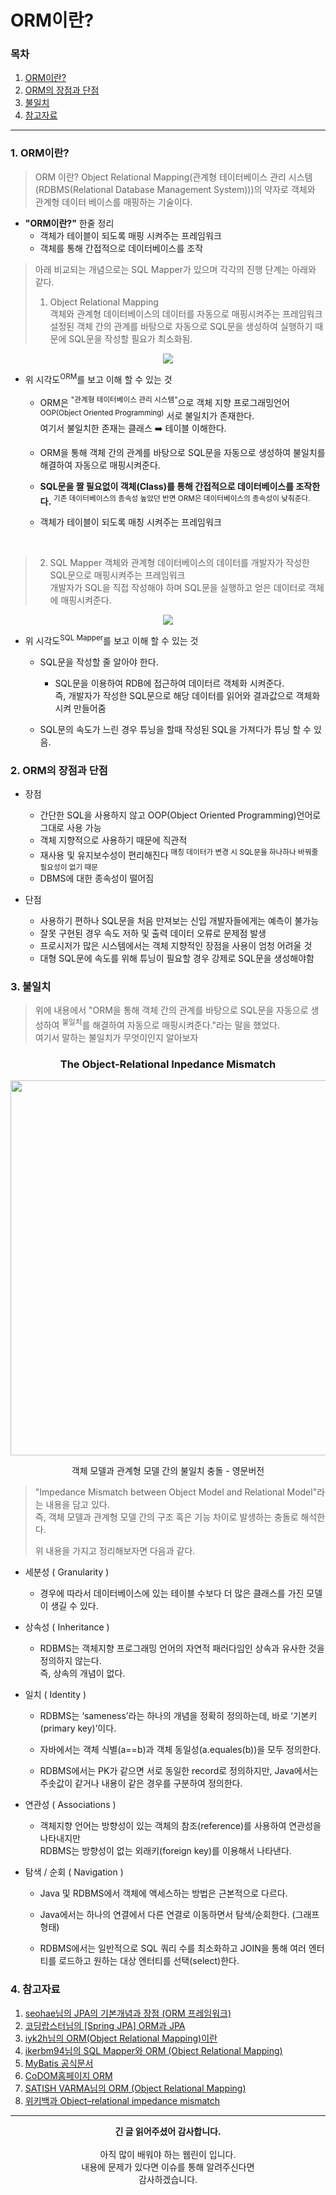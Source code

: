 # ORM이란?

### 목차
1. [ORM이란?](https://github.com/hongcoding94/JPA_storage/blob/main/JPA_%EC%9D%B4%EB%A1%A0/JPA_%EC%A0%95%EB%A6%AC/002.%20ORM%EC%9D%B4%EB%9E%80%3F.md#1-orm%EC%9D%B4%EB%9E%80)
2. [ORM의 장점과 단점](https://github.com/hongcoding94/JPA_storage/blob/main/JPA_%EC%9D%B4%EB%A1%A0/JPA_%EC%A0%95%EB%A6%AC/002.%20ORM%EC%9D%B4%EB%9E%80%3F.md#2-orm%EC%9D%98-%EC%9E%A5%EC%A0%90%EA%B3%BC-%EB%8B%A8%EC%A0%90)
3. [불일치](https://github.com/hongcoding94/JPA_storage/blob/main/JPA_%EC%9D%B4%EB%A1%A0/JPA_%EC%A0%95%EB%A6%AC/002.%20ORM%EC%9D%B4%EB%9E%80%3F.md#3-%EB%B6%88%EC%9D%BC%EC%B9%98)
4. [참고자료](https://github.com/hongcoding94/JPA_storage/blob/main/JPA_%EC%9D%B4%EB%A1%A0/JPA_%EC%A0%95%EB%A6%AC/002.%20ORM%EC%9D%B4%EB%9E%80%3F.md#4-%EC%B0%B8%EA%B3%A0%EC%9E%90%EB%A3%8C)

---

### 1. ORM이란?

> ORM 이란? Object Relational Mapping(관계형 테이터베이스 관리 시스템(RDBMS(Relational Database Management System)))의 약자로 객체와 관계형 데이터 베이스를 매핑하는 기술이다.<br/>

 - <b>"ORM이란?"</b> 한줄 정리 
    - 객체가 테이블이 되도록 매핑 시켜주는 프레임워크
    - 객체를 통해 간접적으로 데이터베이스를 조작 

> 아래 비교되는 개념으로는 SQL Mapper가 있으며 각각의 진행 단계는 아래와 같다.<br/>
> 1. Object Relational Mapping<br/>
>    객체와 관계형 데이터베이스의 데이터를 자동으로 매핑시켜주는 프레임워크<br/>
>    설정된 객체 간의 관계를 바탕으로 자동으로 SQL문을 생성하여 실행하기 때문에 SQL문을 작성할 필요가 최소화됨.

<div align="center">
  <img src="https://user-images.githubusercontent.com/66407386/192448548-742f662c-46e8-4c84-9637-ee4438108104.gif" width="" height="" />
</div>

- 위 시각도<sup>ORM</sup>를 보고 이해 할 수 있는 것
  - ORM은 <sup>"관계형 테이터베이스 관리 시스템"</sup>으로 객체 지향 프로그래밍언어<sup>OOP(Object Oriented Programming)</sup>
   서로 불일치가 존재한다.<br/> 여기서 불일치한 존재는 클래스 ➡️ 테이블 이해한다.
   
  - ORM을 통해 객체 간의 관계를 바탕으로 SQL문을 자동으로 생성하여 불일치를 해결하여 자동으로 매핑시켜준다.

  - <b>SQL문을 짤 필요없이 객체(Class)를 통해 간접적으로 데이터베이스를 조작한다.</b> <sup>기존 데이터베이스의 종속성 높았던 반면 ORM은 데이터베이스의 종속성이 낮춰준다.</sup>
 
  - 객체가 테이블이 되도록 매칭 시켜주는 프레임워크

<br/>

> 2. SQL Mapper
>    객체와 관계형 데이터베이스의 데이터를 개발자가 작성한 SQL문으로 매핑시켜주는 프레임워크<br/>
>    개발자가 SQL을 직접 작성해야 하며 SQL문을 실행하고 얻은 데이터로 객체에 매핑시켜준다.

<div align="center">

  <img src="https://user-images.githubusercontent.com/66407386/192472704-5570f8a0-213e-48f3-991b-7e9a70b5c67e.gif" width="" height="" />
</div>

- 위 시각도<sup>SQL Mapper</sup>를 보고 이해 할 수 있는 것

  - SQL문을 작성할 줄 알아야 한다.
  
    - SQL문을 이용하여 RDB에 접근하여 데이터르 객체화 시켜준다.<br/>
      즉, 개발자가 작성한 SQL문으로 해당 데이터를 읽어와 결과값으로 객체화 시켜 만들어줌   
  
  - SQL문의 속도가 느린 경우 튜닝을 할때 작성된 SQL을 가져다가 튜닝 할 수 있음.

### 2. ORM의 장점과 단점

- 장점
  - 간단한 SQL을 사용하지 않고 OOP(Object Oriented Programming)언어로 그대로 사용 가능
  - 객체 지향적으로 사용하기 때문에 직관적
  - 재사용 및 유지보수성이 편리해진다 <sup>매칭 데이터가 변경 시 SQL문을 하나하나 바꿔줄 필요성이 없기 때문</sup> 
  - DBMS에 대한 종속성이 떨어짐

- 단점
  - 사용하기 편하나 SQL문을 처음 만져보는 신입 개발자들에게는 예측이 불가능
  - 잘못 구현된 경우 속도 저하 및 출력 데이터 오류로 문제점 발생
  - 프로시저가 많은 시스템에서는 객체 지향적인 장점을 사용이 엄청 어려울 것
  - 대형 SQL문에 속도를 위해 튜닝이 필요할 경우 강제로 SQL문을 생성해야함
  
### 3. 불일치

> 위에 내용에서 "ORM을 통해 객체 간의 관계를 바탕으로 SQL문을 자동으로 생성하여 <sup>불일치</sup>를 해결하여 자동으로 매핑시켜준다."라는 말을 했었다. <br/>
> 여기서 말하는 불일치가 무엇이인지 알아보자

<div align="center">
 
 ### The Object-Relational Inpedance Mismatch
  <img src="https://user-images.githubusercontent.com/66407386/192663619-c459fb8f-a7cc-457b-ac67-dddcb82d45d2.png" width="600" height="" />
  <p>객체 모델과 관계형 모델 간의 불일치 충돌 - 영문버전</p>
</div>

 > "Impedance Mismatch between Object Model and Relational Model"라는 내용을 담고 있다.<br/>
 > 즉, 객체 모델과 관계형 모델 간의 구조 혹은 기능 차이로 발생하는 충돌로 해석한다.<br/>
 > 
 > 위 내용을 가지고 정리해보자면 다음과 같다.
 
 - 세분성 ( Granularity )
   - 경우에 따라서 데이터베이스에 있는 테이블 수보다 더 많은 클래스를 가진 모델이 생길 수 있다.

 - 상속성 ( Inheritance )
   - RDBMS는 객체지향 프로그래밍 언어의 자연적 패러다임인 상속과 유사한 것을 정의하지 않는다.<br/>
    즉, 상속의 개념이 없다.

 - 일치 ( Identity )
   - RDBMS는 ‘sameness’라는 하나의 개념을 정확히 정의하는데, 바로 ‘기본키(primary key)’이다.

   - 자바에서는 객체 식별(a==b)과 객체 동일성(a.equales(b))을 모두 정의한다.

   - RDBMS에서는 PK가 같으면 서로 동일한 record로 정의하지만, Java에서는 주솟값이 같거나 내용이 같은 경우를 구분하여 정의한다.

 - 연관성 ( Associations )
   - 객체지향 언어는 방향성이 있는 객체의 참조(reference)를 사용하여 연관성을 나타내지만<br/>
     RDBMS는 방향성이 없는 외래키(foreign key)를 이용해서 나타낸다.

 - 탐색 / 순회 ( Navigation )
   - Java 및 RDBMS에서 객체에 액세스하는 방법은 근본적으로 다르다.
  
   - Java에서는 하나의 연결에서 다른 연결로 이동하면서 탐색/순회한다. (그래프 형태)
  
   - RDBMS에서는 일반적으로 SQL 쿼리 수를 최소화하고 JOIN을 통해 여러 엔터티를 로드하고 원하는 대상 엔터티를 선택(select)한다.


### 4. 참고자료
1. [seohae님의 JPA의 기본개념과 장점 (ORM 프레임워크)](https://devfunny.tistory.com/422)
2. [코딩랍스터님의 [Spring JPA] ORM과 JPA](https://me-analyzingdata.tistory.com/entry/Spring-JPA-ORM%EA%B3%BC-JPA)
3. [iyk2h님의 ORM(Object Relational Mapping)이란](https://iyk2h.tistory.com/154)
4. [ikerbm94님의 SQL Mapper와 ORM (Object Relational Mapping)](https://velog.io/@ikerbm94/SQL-Mapper%EC%99%80-ORM-Object-Relational-Mapping/)
5. [MyBatis 공식문서](https://blog.mybatis.org/)
6. [CoDOM홈페이지 ORM](http://www.incodom.kr/ORM#h_702209f3f35878a32ee91352ddc6bbe7)
7. [SATISH VARMA님의 ORM (Object Relational Mapping)](https://javabydeveloper.com/orm-object-relational-mapping/)
8. [위키백과 Object–relational impedance mismatch](https://en.wikipedia.org/wiki/Object%E2%80%93relational_impedance_mismatch)

---
<div align="center">
  <b>긴 글 읽어주셨어 감사합니다.</b><br/><br/>
  아직 많이 배워야 하는 웹린이 입니다.<br/>
  내용에 문제가 있다면 이슈를 통해 알려주신다면 <br>
  감사하겠습니다.
</div>
